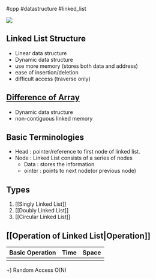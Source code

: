 #cpp #datastructure #linked_list

![](https://media.geeksforgeeks.org/wp-content/uploads/20240410135517/linked-list.webp)

## Linked List Structure
- Linear data structure
- Dynamic data structure
- use more memory (stores both data and address)
- ease of insertion/deletion 
- difficult access (traverse only)

## [Difference of Array](https://www.geeksforgeeks.org/programmers-approach-looking-array-vs-linked-list/)
- Dynamic data structure
- non-contiguous linked memory
## Basic Terminologies
- Head : pointer/reference to first node of linked list.
- Node : Linked List consists of a series of nodes
	- Data : stores the information
	- ointer : points to next node(or previous node)

## Types
1. [[Singly Linked List]]
2. [[Doubly Linked List]]
3. [[Circular Linked List]]

## [[Operation of Linked List|Operation]]

| Basic Operation | Time | Space |
| --------------- | ---- | ----- |
|                 |      |       |
+) Random Access O(N)
